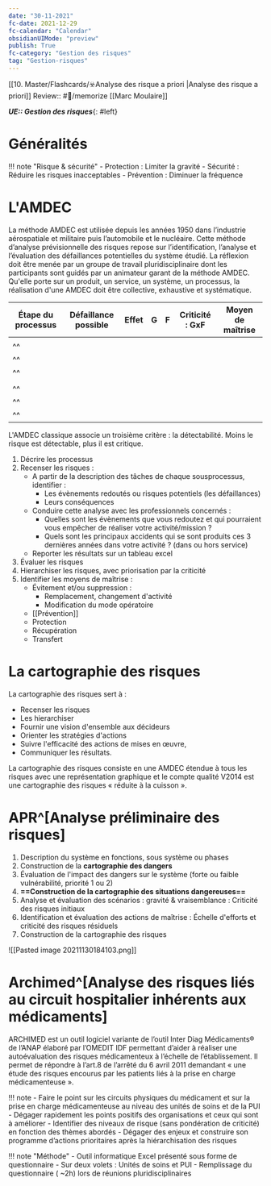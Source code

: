 ```yaml
---
date: "30-11-2021"
fc-date: 2021-12-29
fc-calendar: "Calendar"
obsidianUIMode: "preview"
publish: True
fc-category: "Gestion des risques"
tag: "Gestion-risques"
---
```

[[10. Master/Flashcards/☣️Analyse des risque a priori |Analyse des risque a priori]]
Review:: #🎒/memorize
[[Marc Moulaire]]

***UE:: Gestion des risques***{: #left}  

# Généralités

!!! note "Risque & sécurité"
	- Protection : Limiter la gravité
	- Sécurité : Réduire les risques inacceptables
	- Prévention : Diminuer la fréquence

# L'AMDEC
La méthode AMDEC est utilisée depuis les années 1950 dans l’industrie aérospatiale et militaire puis l’automobile et le nucléaire.
Cette méthode d’analyse prévisionnelle des risques repose sur l’identification, l’analyse et l’évaluation des défaillances potentielles du système étudié. La réflexion doit être menée par un groupe de travail pluridisciplinaire dont les participants sont guidés par un animateur garant de la méthode AMDEC.
Qu'elle porte sur un produit, un service, un système, un processus, la réalisation d'une AMDEC doit être collective, exhaustive et systématique.

| Étape du processus | Défaillance possible | Effet | G   | F   | Criticité : GxF | Moyen de maîtrise |
| ------------------ | -------------------- | ----- | --- | --- | --------------- | ----------------- |
|                    |                      |       |     |     |                 |                   |
| ^^                 |                      |       |     |     |                 |                   |
| ^^                 |                      |       |     |     |                 |                   |
| ^^                 |                      |       |     |     |                 |                   |
|                    |                      |       |     |     |                 |                   |
| ^^                 |                      |       |     |     |                 |                   |
| ^^                 |                      |       |     |     |                 |                   |
| ^^                 |                      |       |     |     |                 |                   |

L'AMDEC classique associe un troisième critère : la détectabilité.
Moins le risque est détectable, plus il est critique.

1. Décrire les processus
2. Recenser les risques :
	- A partir de la description des tâches de chaque sousprocessus, identifier :
		- Les évènements redoutés ou risques potentiels (les défaillances)
		- Leurs conséquences
	- Conduire cette analyse avec les professionnels concernés :
		- Quelles sont les évènements que vous redoutez et qui pourraient vous empêcher de réaliser votre activité/mission ?
		- Quels sont les principaux accidents qui se sont produits ces 3 dernières années dans votre activité ? (dans ou hors service)
	- Reporter les résultats sur un tableau excel
3. Évaluer les risques
4. Hierarchiser les risques, avec priorisation par la criticité
5. Identifier les moyens de maîtrise :
	- Évitement et/ou suppression :
		- Remplacement, changement d'activité
		- Modification du mode opératoire
	- [[Prévention]]
	- Protection
	- Récupération
	- Transfert

# La cartographie des risques

La cartographie des risques sert à :
- Recenser les risques
- Les hierarchiser
- Fournir une vision d'ensemble aux décideurs
- Orienter les stratégies d'actions
- Suivre l'efficacité des actions de mises en œuvre,
- Communiquer les résultats.

La cartographie des risques consiste en une AMDEC étendue à tous les risques avec une représentation graphique et le compte qualité V2014 est une cartographie des risques « réduite à la cuisson ».

# APR^[Analyse préliminaire des risques]

1. Description du système en fonctions, sous système ou phases
2. Construction de la **cartographie des dangers**
3. Évaluation de l'impact des dangers sur le système (forte ou faible vulnérabilité, priorité 1 ou 2)
4. **==Construction de la cartographie des situations dangereuses==**
5. Analyse et évaluation des scénarios : gravité & vraisemblance : Criticité des risques initiaux
6. Identification et évaluation des actions de maîtrise : Échelle d'efforts et criticité des risques résiduels
7. Construction de la cartographie des risques

![[Pasted image 20211130184103.png]]

# Archimed^[Analyse des risques liés au circuit hospitalier inhérents aux médicaments]


ARCHIMED est un outil logiciel variante de l’outil Inter Diag Médicaments® de l’ANAP élaboré par l’OMEDIT IDF permettant d’aider à réaliser une autoévaluation des risques médicamenteux à l’échelle de l’établissement.
Il permet de répondre à l’art.8 de l’arrêté du 6 avril 2011 demandant « une étude des risques encourus par les patients liés à la prise en charge médicamenteuse ».

!!! note 
	- Faire le point sur les circuits physiques du médicament et sur la prise en charge médicamenteuse au niveau des unités de soins et de la PUI 
	- Dégager rapidement les points positifs des organisations et ceux qui sont à améliorer 
	- Identifier des niveaux de risque (sans pondération de criticité) en fonction des thèmes abordés 
	- Dégager des enjeux et construire son programme d’actions prioritaires après la hiérarchisation des risques

!!! note "Méthode"
	- Outil informatique Excel présenté sous forme de questionnaire
	- Sur deux volets : Unités de soins et PUI 
	- Remplissage du questionnaire ( ~2h) lors de réunions pluridisciplinaires
